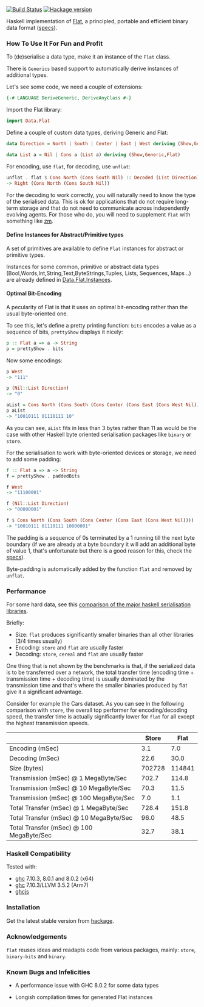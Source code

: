 
[![Build Status](https://travis-ci.org/tittoassini/flat.svg?branch=master)](https://travis-ci.org/tittoassini/flat) [![Hackage version](https://img.shields.io/hackage/v/flat.svg)](http://hackage.haskell.org/package/flat)

Haskell implementation of [Flat](http://quid2.org/docs/Flat.pdf), a principled, portable and efficient binary data format ([specs](http://quid2.org)).

### How To Use It For Fun and Profit

To (de)serialise a data type, make it an instance of the `Flat` class.

There is `Generics` based support to automatically derive instances of additional types.

Let's see some code, we need a couple of extensions:

```haskell
{-# LANGUAGE DeriveGeneric, DeriveAnyClass #-}
```

Import the Flat library:

```haskell
import Data.Flat
```

Define a couple of custom data types, deriving Generic and Flat:

```haskell
data Direction = North | South | Center | East | West deriving (Show,Generic,Flat)
```

```haskell
data List a = Nil | Cons a (List a) deriving (Show,Generic,Flat)
```

For encoding, use `flat`, for decoding, use `unflat`:

```haskell
unflat . flat $ Cons North (Cons South Nil) :: Decoded (List Direction)
-> Right (Cons North (Cons South Nil))
```


For the decoding to work correctly, you will naturally need to know the type of the serialised data. This is ok for applications that do not require long-term storage and that do not need to communicate across independently evolving agents. For those who do, you will need to supplement `flat` with something like [zm](https://github.com/tittoassini/zm).

#### Define Instances for Abstract/Primitive types

 A set of primitives are available to define `Flat` instances for abstract or primitive types.

 Instances for some common, primitive or abstract data types (Bool,Words,Int,String,Text,ByteStrings,Tuples, Lists, Sequences, Maps ..) are already defined in [Data.Flat.Instances](https://github.com/tittoassini/flat/blob/master/src/Data/Flat/Instances.hs).

#### Optimal Bit-Encoding

A pecularity of Flat is that it uses an optimal bit-encoding rather than the usual byte-oriented one.

 To see this, let's define a pretty printing function: `bits` encodes a value as a sequence of bits, `prettyShow` displays it nicely:

```haskell
p :: Flat a => a -> String
p = prettyShow . bits
```

Now some encodings:

```haskell
p West
-> "111"
```


```haskell
p (Nil::List Direction)
-> "0"
```


```haskell
aList = Cons North (Cons South (Cons Center (Cons East (Cons West Nil))))
p aList
-> "10010111 01110111 10"
```


As you can see, `aList` fits in less than 3 bytes rather than 11 as would be the case with other Haskell byte oriented serialisation packages like `binary` or `store`.

For the serialisation to work with byte-oriented devices or storage, we need to add some padding:

```haskell
f :: Flat a => a -> String
f = prettyShow . paddedBits
```

```haskell
f West
-> "11100001"
```


```haskell
f (Nil::List Direction)
-> "00000001"
```


```haskell
f $ Cons North (Cons South (Cons Center (Cons East (Cons West Nil))))
-> "10010111 01110111 10000001"
```


The padding is a sequence of 0s terminated by a 1 running till the next byte boundary (if we are already at a byte boundary it will add an additional byte of value 1, that's unfortunate but there is a good reason for this, check the [specs](http://quid2.org/docs/Flat.pdf)).

Byte-padding is automatically added by the function `flat` and removed by `unflat`.

### Performance

For some hard data, see this [comparison of the major haskell serialisation libraries](https://github.com/haskell-perf/serialization).

Briefly:
 * Size: `flat` produces significantly smaller binaries than all other libraries (3/4 times usually)
 * Encoding: `store` and `flat` are usually faster
 * Decoding: `store`, `cereal` and `flat` are usually faster

 One thing that is not shown by the benchmarks is that, if the serialized data is to be transferred over a network, the total transfer time (encoding time + transmission time + decoding time) is usually dominated by the transmission time and that's where the smaller binaries produced by flat give it a significant advantage.

 Consider for example the Cars dataset. As you can see in the following comparison with `store`, the overall top performer for encoding/decoding speed, the transfer time is actually significantly lower for `flat` for all except the highest transmission speeds.

||Store|Flat|
|---|---|---|
|Encoding (mSec)|  3.1|  7.0|
|Decoding (mSec)| 22.6| 30.0|
|Size (bytes)|702728|114841|
|Transmission (mSec) @ 1 MegaByte/Sec|702.7|114.8|
|Transmission (mSec) @ 10 MegaByte/Sec| 70.3| 11.5|
|Transmission (mSec) @ 100 MegaByte/Sec|  7.0|  1.1|
|Total Transfer (mSec) @ 1 MegaByte/Sec|728.4|151.8|
|Total Transfer (mSec) @ 10 MegaByte/Sec| 96.0| 48.5|
|Total Transfer (mSec) @ 100 MegaByte/Sec| 32.7| 38.1|


### Haskell Compatibility

Tested with:
  * [ghc](https://www.haskell.org/ghc/) 7.10.3, 8.0.1 and 8.0.2 (x64)
  * [ghc](https://www.haskell.org/ghc/) 7.10.3/LLVM 3.5.2 (Arm7)
  * [ghcjs](https://github.com/ghcjs/ghcjs)

### Installation

Get the latest stable version from [hackage](https://hackage.haskell.org/package/flat).

### Acknowledgements

 `flat` reuses ideas and readapts code from various packages, mainly: `store`, `binary-bits` and `binary`.

### Known Bugs and Infelicities

* A performance issue with GHC 8.0.2 for some data types

* Longish compilation times for generated Flat instances

